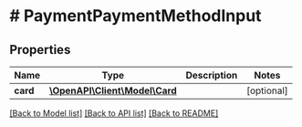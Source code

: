 # # PaymentPaymentMethodInput

## Properties

Name | Type | Description | Notes
------------ | ------------- | ------------- | -------------
**card** | [**\OpenAPI\Client\Model\Card**](Card.md) |  | [optional] 

[[Back to Model list]](../../README.md#documentation-for-models) [[Back to API list]](../../README.md#documentation-for-api-endpoints) [[Back to README]](../../README.md)


